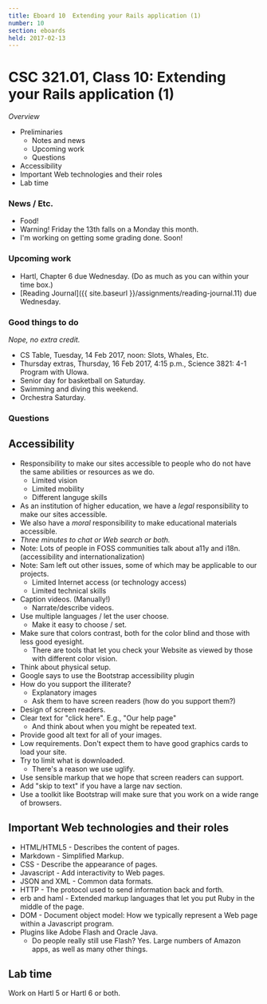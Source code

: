 ```yaml
---
title: Eboard 10  Extending your Rails application (1)
number: 10
section: eboards
held: 2017-02-13
---
```

CSC 321.01, Class 10:  Extending your Rails application (1)
===========================================================

_Overview_

* Preliminaries
    * Notes and news
    * Upcoming work
    * Questions
* Accessibility
* Important Web technologies and their roles
* Lab time

### News / Etc.

* Food!
* Warning!  Friday the 13th falls on a Monday this month.
* I'm working on getting some grading done.  Soon!

### Upcoming work

* Hartl, Chapter 6 due Wednesday.  (Do as much as you can within your time box.)
* [Reading Journal]({{ site.baseurl }}/assignments/reading-journal.11)
  due Wednesday.

### Good things to do

*Nope, no extra credit.*

* CS Table, Tuesday, 14 Feb 2017, noon: Slots, Whales, Etc.
* Thursday extras, Thursday, 16 Feb 2017, 4:15 p.m., Science 3821: 
  4-1 Program with UIowa.
* Senior day for basketball on Saturday.
* Swimming and diving this weekend.
* Orchestra Saturday.

### Questions

Accessibility
-------------

* Responsibility to make our sites accessible to people who do not have
  the same abilities or resources as we do.
    * Limited vision
    * Limited mobility
    * Different languge skills
* As an institution of higher education, we have a *legal* responsibility
  to make our sites accessible.
* We also have a *moral* responsibility to make educational materials
  accessible.
* *Three minutes to chat or Web search or both.*
* Note: Lots of people in FOSS communities talk about a11y and i18n.
  (accessibility and internationalization)
* Note: Sam left out other issues, some of which may be applicable to our
  projects.
    * Limited Internet access (or technology access)
    * Limited technical skills
* Caption videos.  (Manually!)
    * Narrate/describe videos.
* Use multiple languages / let the user choose.
    * Make it easy to choose / set.
* Make sure that colors contrast, both for the color blind and those with
  less good eyesight.
    * There are tools that let you check your Website as viewed by those
      with different color vision.
* Think about physical setup.
* Google says to use the Bootstrap accessibility plugin
* How do you support the illiterate?
    * Explanatory images
    * Ask them to have screen readers (how do you support them?)
* Design of screen readers.
* Clear text for "click here".  E.g., "Our help page"
    * And think about when you might be repeated text.
* Provide good alt text for all of your images.
* Low requirements.  Don't expect them to have good graphics cards to
  load your site.
* Try to limit what is downloaded.
    * There's a reason we use uglify.
* Use sensible markup that we hope that screen readers can support.
* Add "skip to text" if you have a large nav section.
* Use a toolkit like Bootstrap will make sure that you work on a wide
  range of browsers.

Important Web technologies and their roles
------------------------------------------

* HTML/HTML5 - Describes the content of pages.
* Markdown - Simplified Markup.
* CSS - Describe the appearance of pages.
* Javascript - Add interactivity to Web pages.
* JSON and XML - Common data formats.
* HTTP - The protocol used to send information back and forth.
* erb and haml - Extended markup languages that let you put Ruby in the
  middle of the page.
* DOM - Document object model: How we typically represent a Web page
  within a Javascript program.
* Plugins like Adobe Flash and Oracle Java.
    * Do people really still use Flash?  Yes.  Large numbers of Amazon
      apps, as well as many other things.  

Lab time
--------

Work on Hartl 5 or Hartl 6 or both.

